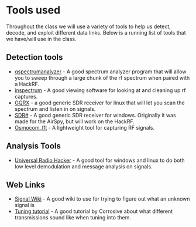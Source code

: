 # Tools used

Throughout the class we will use a variety of tools to help us detect, decode, and exploit different data links.  Below is a running list of tools that we have/will use in the class.  

## Detection tools

  * [qspectrumanalyzer](https://github.com/xmikos/qspectrumanalyzer) - A good spectrum analyzer program that will allow you to sweep through a large chunk of the rf spectrum when paired with a HackRF. 
  *  [inspectrum](https://github.com/miek/inspectrum) - A good viewing software for looking at and cleaning up rf captures.
  * [GQRX](https://github.com/csete/gqrx) - a good generic SDR receiver for linux that will let you scan the spectrum and listen in on signals.  
  * [SDR#](https://airspy.com/download/) - A good generic SDR receiver for windows.  Originally it was made for the AirSpy, but will work on the HackRF. 
  * [Osmocom_fft](https://github.com/osmocom/gr-osmosdr) - A lightweight tool for capturing RF signals.  


## Analysis Tools

  * [Universal Radio Hacker](https://github.com/jopohl/urh) - A good tool for windows and linux to do both low level demodulation and message analysis on signals.

## Web Links

  * [Signal Wiki](https://www.sigidwiki.com/wiki/Signal_Identification_Guide) - A good wiki to use for trying to figure out what an unknown signal is
  * [Tuning tutorial](https://www.youtube.com/watch?v=Ru2UOSwRzt4) - A good tutorial by Corrosive about what different transmissions sound like when tuning into them.  